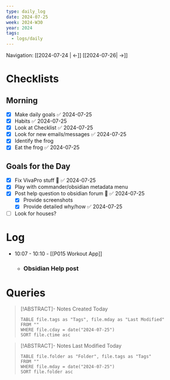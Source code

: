 ```yaml
---
type: daily_log
date: 2024-07-25
week: 2024-W30
year: 2024
tags:
  - logs/daily
---
```

Navigation: [[2024-07-24 | <-]] [[2024-07-26| ->]]

# Checklists
## Morning
- [x] Make daily goals ✅ 2024-07-25
- [x] Habits ✅ 2024-07-25
- [x] Look at Checklist ✅ 2024-07-25
- [x] Look for new emails/messages ✅ 2024-07-25
- [x] Identify the frog
- [x] Eat the frog ✅ 2024-07-25

## Goals for the Day
- [x] Fix VivaPro stuff 🐸 ✅ 2024-07-25
- [x] Play with commander/obsidian metadata menu
- [x] Post help question to obsidian forum 🐸 ✅ 2024-07-25
	- [x] Provide screenshots
	- [x] Provide detailed why/how ✅ 2024-07-25
- [ ] Look for houses?

# Log
- 10:07 - 10:10 - [[P015 Workout App]]
    - ### Obsidian Help post

# Queries
> [!ABSTRACT]- Notes Created Today
> ```dataview
> TABLE file.tags as "Tags", file.mday as "Last Modified"
> FROM ""
> WHERE file.cday = date("2024-07-25")
> SORT file.ctime asc
> ```

> [!ABSTRACT]- Notes Last Modified Today
> ```dataview
> TABLE file.folder as "Folder", file.tags as "Tags"
> FROM ""
> WHERE file.mday = date("2024-07-25")
> SORT file.folder asc
> ```
